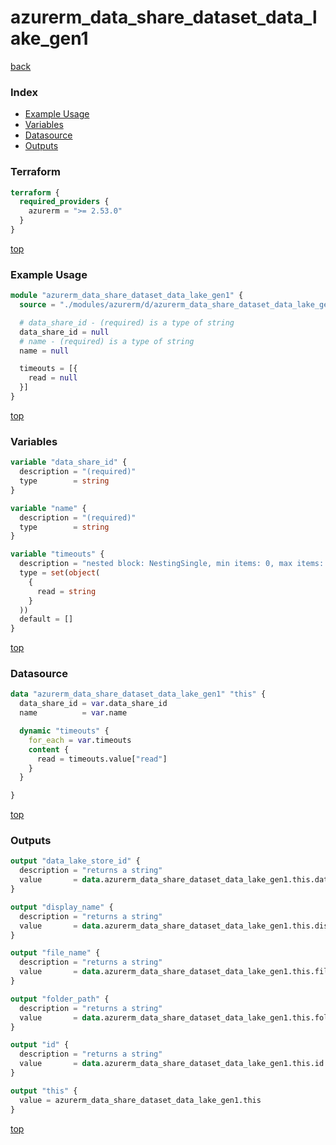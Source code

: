 # azurerm_data_share_dataset_data_lake_gen1

[back](../azurerm.md)

### Index

- [Example Usage](#example-usage)
- [Variables](#variables)
- [Datasource](#datasource)
- [Outputs](#outputs)

### Terraform

```terraform
terraform {
  required_providers {
    azurerm = ">= 2.53.0"
  }
}
```

[top](#index)

### Example Usage

```terraform
module "azurerm_data_share_dataset_data_lake_gen1" {
  source = "./modules/azurerm/d/azurerm_data_share_dataset_data_lake_gen1"

  # data_share_id - (required) is a type of string
  data_share_id = null
  # name - (required) is a type of string
  name = null

  timeouts = [{
    read = null
  }]
}
```

[top](#index)

### Variables

```terraform
variable "data_share_id" {
  description = "(required)"
  type        = string
}

variable "name" {
  description = "(required)"
  type        = string
}

variable "timeouts" {
  description = "nested block: NestingSingle, min items: 0, max items: 0"
  type = set(object(
    {
      read = string
    }
  ))
  default = []
}
```

[top](#index)

### Datasource

```terraform
data "azurerm_data_share_dataset_data_lake_gen1" "this" {
  data_share_id = var.data_share_id
  name          = var.name

  dynamic "timeouts" {
    for_each = var.timeouts
    content {
      read = timeouts.value["read"]
    }
  }

}
```

[top](#index)

### Outputs

```terraform
output "data_lake_store_id" {
  description = "returns a string"
  value       = data.azurerm_data_share_dataset_data_lake_gen1.this.data_lake_store_id
}

output "display_name" {
  description = "returns a string"
  value       = data.azurerm_data_share_dataset_data_lake_gen1.this.display_name
}

output "file_name" {
  description = "returns a string"
  value       = data.azurerm_data_share_dataset_data_lake_gen1.this.file_name
}

output "folder_path" {
  description = "returns a string"
  value       = data.azurerm_data_share_dataset_data_lake_gen1.this.folder_path
}

output "id" {
  description = "returns a string"
  value       = data.azurerm_data_share_dataset_data_lake_gen1.this.id
}

output "this" {
  value = azurerm_data_share_dataset_data_lake_gen1.this
}
```

[top](#index)